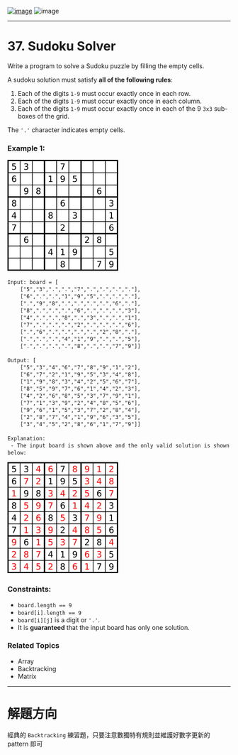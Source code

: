 [![image](https://img.shields.io/badge/Leetcode-Link-blue?logo=leetcode)](https://leetcode.com/problems/sudoku-solver/)
![image](https://img.shields.io/badge/Difficulty-Hard-red)

---

# 37. Sudoku Solver

Write a program to solve a Sudoku puzzle by filling the empty cells.

A sudoku solution must satisfy **all of the following rules**:

1. Each of the digits `1-9` must occur exactly once in each row.
2. Each of the digits `1-9` must occur exactly once in each column.
3. Each of the digits `1-9` must occur exactly once in each of the 9 `3x3` sub-boxes of the grid.

The `'.'` character indicates empty cells.

### Example 1:

![image](./image/Sudoku-by-L2G-20050714.svg.webp)

```
Input: board = [
    ["5","3",".",".","7",".",".",".","."],
    ["6",".",".","1","9","5",".",".","."],
    [".","9","8",".",".",".",".","6","."],
    ["8",".",".",".","6",".",".",".","3"],
    ["4",".",".","8",".","3",".",".","1"],
    ["7",".",".",".","2",".",".",".","6"],
    [".","6",".",".",".",".","2","8","."],
    [".",".",".","4","1","9",".",".","5"],
    [".",".",".",".","8",".",".","7","9"]]

Output: [
    ["5","3","4","6","7","8","9","1","2"],
    ["6","7","2","1","9","5","3","4","8"],
    ["1","9","8","3","4","2","5","6","7"],
    ["8","5","9","7","6","1","4","2","3"],
    ["4","2","6","8","5","3","7","9","1"],
    ["7","1","3","9","2","4","8","5","6"],
    ["9","6","1","5","3","7","2","8","4"],
    ["2","8","7","4","1","9","6","3","5"],
    ["3","4","5","2","8","6","1","7","9"]]

Explanation: 
 - The input board is shown above and the only valid solution is shown below:
```

![image](./image/250px-Sudoku-by-L2G-20050714_solution.svg.png)

### Constraints:

 - `board.length == 9`
 - `board[i].length == 9`
 - `board[i][j]` is a digit or `'.'`.
 - It is **guaranteed** that the input board has only one solution.

### Related Topics

- Array
- Backtracking
- Matrix
  
---

# 解題方向

經典的 `Backtracking` 練習題，只要注意數獨特有規則並維護好數字更新的 pattern 即可

